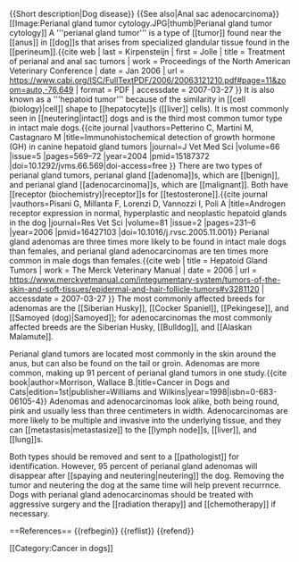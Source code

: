{{Short description|Dog disease}}
{{See also|Anal sac adenocarcinoma}}
[[Image:Perianal gland tumor cytology.JPG|thumb|Perianal gland tumor cytology]]
A '''perianal gland tumor''' is a type of [[tumor]] found near the [[anus]] in [[dog]]s that arises from specialized glandular tissue found in the [[perineum]].<ref>{{cite web | last = Kirpensteijn | first = Jolle | title = Treatment of perianal and anal sac tumors | work = Proceedings of the North American Veterinary Conference | date = Jan 2006 | url = https://www.cabi.org/ISC/FullTextPDF/2006/20063121210.pdf#page=11&zoom=auto,-76,649 | format = PDF | accessdate = 2007-03-27 }}</ref> It is also known as a '''hepatoid tumor''' because of the similarity in [[cell (biology)|cell]] shape to [[hepatocyte]]s ([[liver]] cells). It is most commonly seen in [[neutering|intact]] dogs and is the third most common tumor type in intact male dogs.<ref>{{cite journal |vauthors=Petterino C, Martini M, Castagnaro M |title=Immunohistochemical detection of growth hormone (GH) in canine hepatoid gland tumors |journal=J Vet Med Sci |volume=66 |issue=5 |pages=569–72 |year=2004 |pmid=15187372 |doi=10.1292/jvms.66.569|doi-access=free }}</ref> There are two types of perianal gland tumors, perianal gland [[adenoma]]s, which are [[benign]], and perianal gland [[adenocarcinoma]]s, which are [[malignant]]. Both have [[receptor (biochemistry)|receptor]]s for [[testosterone]].<ref>{{cite journal |vauthors=Pisani G, Millanta F, Lorenzi D, Vannozzi I, Poli A |title=Androgen receptor expression in normal, hyperplastic and neoplastic hepatoid glands in the dog |journal=Res Vet Sci |volume=81 |issue=2 |pages=231–6 |year=2006 |pmid=16427103 |doi=10.1016/j.rvsc.2005.11.001}}</ref>  Perianal gland adenomas are three times more likely to be found in intact male dogs than females, and perianal gland adenocarcinomas are ten times more common in male dogs than females.<ref name=Merck>{{cite web | title = Hepatoid Gland Tumors | work = The Merck Veterinary Manual | date = 2006 | url = https://www.merckvetmanual.com/integumentary-system/tumors-of-the-skin-and-soft-tissues/epidermal-and-hair-follicle-tumors#v3281120 | accessdate = 2007-03-27 }}</ref> The most commonly affected breeds for adenomas are the [[Siberian Husky]], [[Cocker Spaniel]], [[Pekingese]], and [[Samoyed (dog)|Samoyed]]; for adenocarcinomas the most commonly affected breeds are the Siberian Husky, [[Bulldog]], and [[Alaskan Malamute]].<ref name=Merck/>

Perianal gland tumors are located most commonly in the skin around the anus, but can also be found on the tail or groin. Adenomas are more common, making up 91 percent of perianal gland tumors in one study.<ref name=Morrison_1998>{{cite book|author=Morrison, Wallace B.|title=Cancer in Dogs and Cats|edition=1st|publisher=Williams and Wilkins|year=1998|isbn=0-683-06105-4}}</ref>  Adenomas and adenocarcinomas look alike, both being round, pink and usually less than three centimeters in width. Adenocarcinomas are more likely to be multiple and invasive into the underlying tissue, and they can [[metastasis|metastasize]] to the [[lymph node]]s, [[liver]], and [[lung]]s.

Both types should be removed and sent to a [[pathologist]] for identification. However, 95 percent of perianal gland adenomas will disappear after [[spaying and neutering|neutering]] the dog.<ref name=Morrison_1998/> Removing the tumor and neutering the dog at the same time will help prevent recurrnce. Dogs with perianal gland adenocarcinomas should be treated with aggressive surgery and the [[radiation therapy]] and [[chemotherapy]] if necessary.

==References==
{{refbegin}} {{reflist}} {{refend}}

[[Category:Cancer in dogs]]